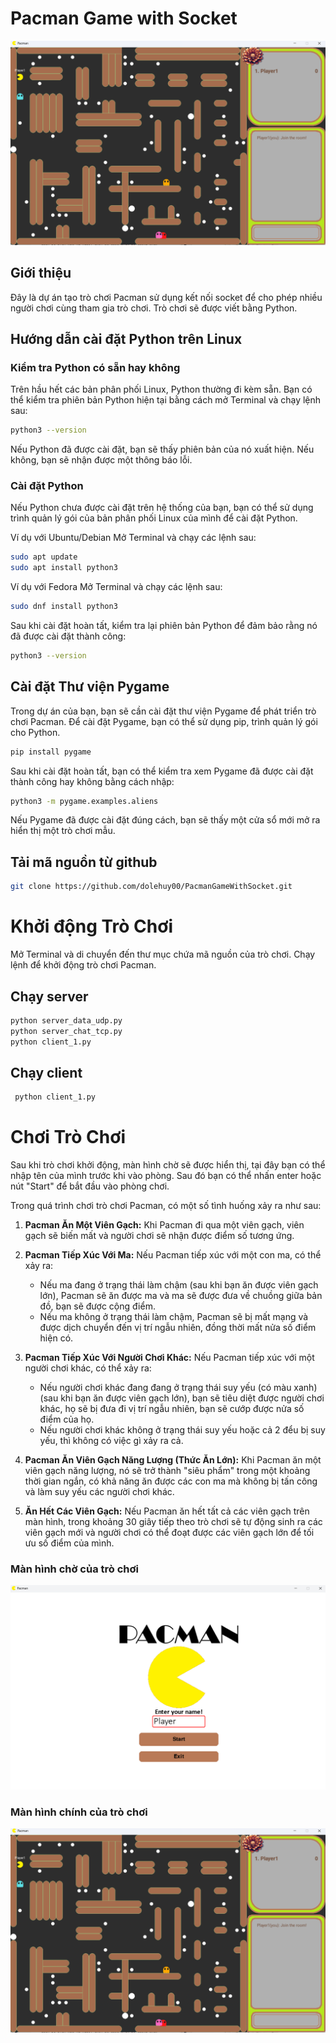 # Pacman Game with Socket
![ManHinhChinh](img_page/manHinhChoi.png)
## Giới thiệu

Đây là dự án tạo trò chơi Pacman sử dụng kết nối socket để cho phép nhiều người chơi cùng tham gia trò chơi. Trò chơi sẽ được viết bằng Python.

## Hướng dẫn cài đặt Python trên Linux

### Kiểm tra Python có sẵn hay không

Trên hầu hết các bản phân phối Linux, Python thường đi kèm sẵn. Bạn có thể kiểm tra phiên bản Python hiện tại bằng cách mở Terminal và chạy lệnh sau:

```bash
python3 --version
```
Nếu Python đã được cài đặt, bạn sẽ thấy phiên bản của nó xuất hiện. Nếu không, bạn sẽ nhận được một thông báo lỗi.

### Cài đặt Python
Nếu Python chưa được cài đặt trên hệ thống của bạn, bạn có thể sử dụng trình quản lý gói của bản phân phối Linux của mình để cài đặt Python.

Ví dụ với Ubuntu/Debian
Mở Terminal và chạy các lệnh sau:

```bash
sudo apt update
sudo apt install python3
```

Ví dụ với Fedora
Mở Terminal và chạy các lệnh sau:

```bash
sudo dnf install python3
```

Sau khi cài đặt hoàn tất, kiểm tra lại phiên bản Python để đảm bảo rằng nó đã được cài đặt thành công:
```bash
python3 --version
```

## Cài đặt Thư viện Pygame
Trong dự án của bạn, bạn sẽ cần cài đặt thư viện Pygame để phát triển trò chơi Pacman. Để cài đặt Pygame, bạn có thể sử dụng pip, trình quản lý gói cho Python.

```bash
pip install pygame
```

Sau khi cài đặt hoàn tất, bạn có thể kiểm tra xem Pygame đã được cài đặt thành công hay không bằng cách nhập:

```bash
python3 -m pygame.examples.aliens
```

Nếu Pygame đã được cài đặt đúng cách, bạn sẽ thấy một cửa sổ mới mở ra hiển thị một trò chơi mẫu.


## Tải mã nguồn từ github

```bash
git clone https://github.com/dolehuy00/PacmanGameWithSocket.git
```

# Khởi động Trò Chơi
Mở Terminal và di chuyển đến thư mục chứa mã nguồn của trò chơi. Chạy lệnh để khởi động
trò chơi Pacman.
## Chạy server

```bash
python server_data_udp.py
python server_chat_tcp.py
python client_1.py
```

##  Chạy client

```bash
 python client_1.py
```

# Chơi Trò Chơi

Sau khi trò chơi khởi động, màn hình chờ sẽ được hiển thị, tại đây bạn có thể nhập tên của mình trước khi vào phòng. Sau đó bạn có thể nhấn enter hoặc nút "Start" để bắt đầu vào phòng chơi.

Trong quá trình chơi trò chơi Pacman, có một số tình huống xảy ra như sau:

1. **Pacman Ăn Một Viên Gạch:** Khi Pacman đi qua một viên gạch, viên gạch sẽ biến mất và người chơi sẽ nhận được điểm số tương ứng.

2. **Pacman Tiếp Xúc Với Ma:** Nếu Pacman tiếp xúc với một con ma, có thể xảy ra:
   - Nếu ma đang ở trạng thái làm chậm (sau khi bạn ăn được viên gạch lớn), Pacman sẽ ăn được ma và ma sẽ được đưa về chuồng giữa bản đồ, bạn sẽ được cộng điểm.
   - Nếu ma không ở trạng thái làm chậm, Pacman sẽ bị mất mạng và được dịch chuyển đến vị trí ngẫu nhiên, đồng thời mất nửa số điểm hiện có.

3. **Pacman Tiếp Xúc Với Người Chơi Khác:** Nếu Pacman tiếp xúc với một người chơi khác, có thể xảy ra:
   - Nếu người chơi khác đang đang ở trạng thái suy yếu (có màu xanh) (sau khi bạn ăn được viên gạch lớn), bạn sẽ tiêu diệt được người chơi khác, họ sẽ bị đưa đi vị trí ngẫu nhiên, bạn sẽ cướp được nửa số điểm của họ.
   - Nếu người chơi khác không ở trạng thái suy yếu hoặc cả 2 đểu bị suy yếu, thì không có việc gì xảy ra cả.

4. **Pacman Ăn Viên Gạch Năng Lượng (Thức Ăn Lớn):** Khi Pacman ăn một viên gạch năng lượng, nó sẽ trở thành "siêu phẩm" trong một khoảng thời gian ngắn, có khả năng ăn được các con ma mà không bị tấn công và làm suy yếu các người chơi khác.

5. **Ăn Hết Các Viên Gạch:** Nếu Pacman ăn hết tất cả các viên gạch trên màn hình, trong khoảng 30 giây tiếp theo trò chơi sẽ tự động sinh ra các viên gạch mới và người chơi có thể đoạt được các viên gạch lớn để tối ưu số điểm của mình.

### Màn hình chờ của trò chơi
![ManHinhCho](img_page/manHinhCho.png)


### Màn hình chính của trò chơi
![ManHinhCho](img_page/manHinhChoi.png)



